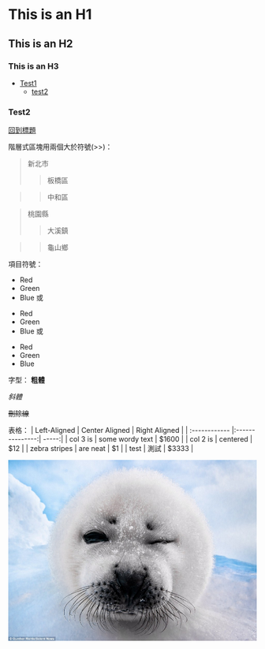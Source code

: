 # This is an H1

## This is an H2

### This is an H3

- [Test1](#Test)
    - [test2](#test2)


### Test2
[回到標題](#Test)

階層式區塊用兩個大於符號(>>)：

> 新北市
>>板橋區

>>中和區

> 桃園縣
>>大溪鎮

>>龜山鄉

項目符號：
*   Red
*   Green
*   Blue
或
+   Red
+   Green
+   Blue
或
-   Red
-   Green
-   Blue


字型：
**粗體**

*斜體*

~~刪除線~~

表格：
| Left-Aligned  | Center Aligned  | Right Aligned |
| :------------ |:---------------:| -----:|
| col 3 is      | some wordy text | $1600 |
| col 2 is      | centered        |   $12 |
| zebra stripes | are neat        |    $1 |
| test | 測試        |    $3333 |

![GITHUB]( https://github.com/weitsunglin/markDownDoc/blob/main/winkSeal.jpg "git圖示")
